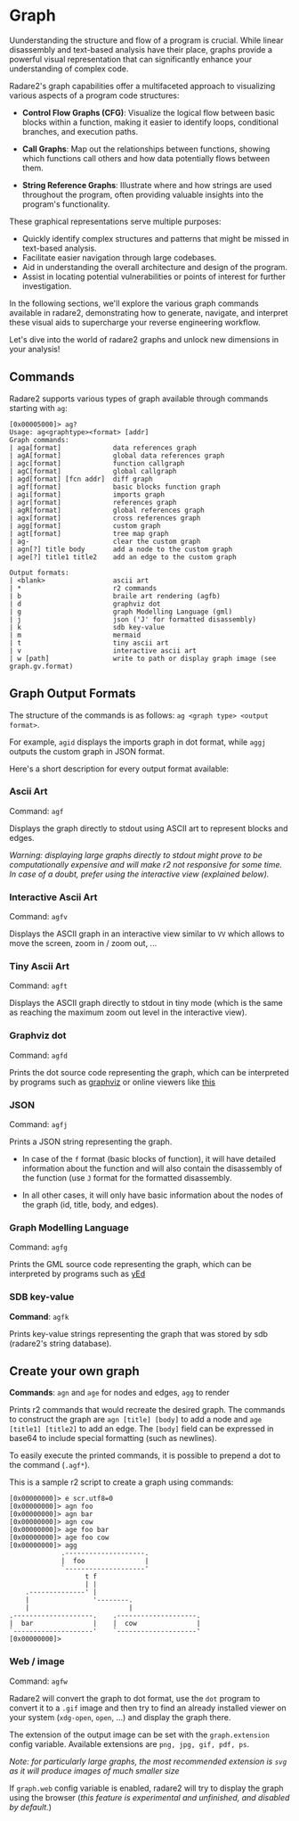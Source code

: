 # Graph

Uunderstanding the structure and flow of a program is crucial. While linear disassembly and text-based analysis have their place, graphs provide a powerful visual representation that can significantly enhance your understanding of complex code.

Radare2's graph capabilities offer a multifaceted approach to visualizing various aspects of a program code structures:

* **Control Flow Graphs (CFG)**: Visualize the logical flow between basic blocks within a function, making it easier to identify loops, conditional branches, and execution paths.

* **Call Graphs**: Map out the relationships between functions, showing which functions call others and how data potentially flows between them.

* **String Reference Graphs**: Illustrate where and how strings are used throughout the program, often providing valuable insights into the program's functionality.

These graphical representations serve multiple purposes:

- Quickly identify complex structures and patterns that might be missed in text-based analysis.
- Facilitate easier navigation through large codebases.
- Aid in understanding the overall architecture and design of the program.
- Assist in locating potential vulnerabilities or points of interest for further investigation.

In the following sections, we'll explore the various graph commands available in radare2, demonstrating how to generate, navigate, and interpret these visual aids to supercharge your reverse engineering workflow.

Let's dive into the world of radare2 graphs and unlock new dimensions in your analysis!

## Commands

Radare2 supports various types of graph available through commands starting with `ag`:

```
[0x00005000]> ag?
Usage: ag<graphtype><format> [addr]
Graph commands:
| aga[format]             data references graph
| agA[format]             global data references graph
| agc[format]             function callgraph
| agC[format]             global callgraph
| agd[format] [fcn addr]  diff graph
| agf[format]             basic blocks function graph
| agi[format]             imports graph
| agr[format]             references graph
| agR[format]             global references graph
| agx[format]             cross references graph
| agg[format]             custom graph
| agt[format]             tree map graph
| ag-                     clear the custom graph
| agn[?] title body       add a node to the custom graph
| age[?] title1 title2    add an edge to the custom graph

Output formats:
| <blank>                 ascii art
| *                       r2 commands
| b                       braile art rendering (agfb)
| d                       graphviz dot
| g                       graph Modelling Language (gml)
| j                       json ('J' for formatted disassembly)
| k                       sdb key-value
| m                       mermaid
| t                       tiny ascii art
| v                       interactive ascii art
| w [path]                write to path or display graph image (see graph.gv.format)
```

## Graph Output Formats

The structure of the commands is as follows: `ag <graph type> <output format>`.

For example, `agid` displays the imports graph in dot format, while `aggj`
outputs the custom graph in JSON format.

Here's a short description for every output format available:

### Ascii Art 

Command: `agf`

Displays the graph directly to stdout using ASCII art to represent blocks and edges.

_Warning: displaying large graphs directly to stdout might prove to be computationally expensive and will make r2 not responsive for some time. In case of a doubt, prefer using the interactive view (explained below)._

### Interactive Ascii Art

Command: `agfv`

Displays the ASCII graph in an interactive view similar to `VV` which allows to move the screen, zoom in / zoom out, ...

### Tiny Ascii Art

Command: `agft`

Displays the ASCII graph directly to stdout in tiny mode (which is the same as reaching the maximum zoom out level in the interactive view).

### Graphviz dot

Command: `agfd`

Prints the dot source code representing the graph, which can be interpreted by programs such as [graphviz](https://graphviz.gitlab.io/download/) or online viewers like [this](http://www.webgraphviz.com/)

### JSON

Command: `agfj`

Prints a JSON string representing the graph.

- In case of the `f` format (basic blocks of function), it will have detailed information about the function and will also contain the disassembly of the function (use `J` format for the formatted disassembly.

- In all other cases, it will only have basic information about the nodes of the graph (id, title, body, and edges).

### Graph Modelling Language

Command: `agfg`

Prints the GML source code representing the graph, which can be interpreted by programs such as [yEd](https://www.yworks.com/products/yed/download)

### SDB key-value

**Command**: `agfk`

Prints key-value strings representing the graph that was stored by sdb (radare2's string database).

## Create your own graph

**Commands**: `agn` and `age` for nodes and edges, `agg` to render

Prints r2 commands that would recreate the desired graph. The commands to construct the graph are `agn [title] [body]` to add a node and `age [title1] [title2]` to add an edge.
The `[body]` field can be expressed in base64 to include special formatting (such as newlines).

To easily execute the printed commands, it is possible to prepend a dot to the command (`.agf*`).

This is a sample r2 script to create a graph using commands:

```
[0x00000000]> e scr.utf8=0
[0x00000000]> agn foo
[0x00000000]> agn bar
[0x00000000]> agn cow
[0x00000000]> age foo bar
[0x00000000]> age foo cow
[0x00000000]> agg
             .--------------------.
             |  foo               |
             `--------------------'
                   t f
                   | |
    .--------------' |
    |                '--------.
    |                         |
.--------------------.    .--------------------.
|  bar               |    |  cow               |
`--------------------'    `--------------------'
[0x00000000]>
```

### Web / image

Command: `agfw`

Radare2 will convert the graph to dot format, use the `dot` program to convert it to a `.gif` image and then try to find an already installed viewer on your system (`xdg-open`, `open`, ...) and display the graph there.

The extension of the output image can be set with the `graph.extension` config variable. Available extensions are `png, jpg, gif, pdf, ps`.

_Note: for particularly large graphs, the most recommended extension is `svg` as it will produce images of much smaller size_

If `graph.web` config variable is enabled, radare2 will try to display the graph using the browser (_this feature is experimental and unfinished, and
disabled by default._)
